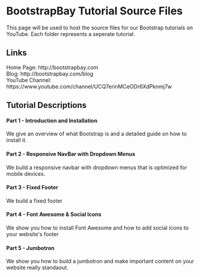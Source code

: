 BootstrapBay Tutorial Source Files
=========

This page will be used to host the source files for our Bootstrap tutorials on YouTube. Each folder represents a seperate tutorial. 

<h2>Links</h2>
Home Page: http://bootstrapbay.com <br/>
Blog: http://bootstrapbay.com/blog <br/>
YouTube Channel: https://www.youtube.com/channel/UCQ7erinMCeODr6XdPknmj7w

<h2>Tutorial Descriptions</h2>

<h4>Part 1 - Introduction and Installation</h4>
<p>We give an overview of what Bootstrap is and a detailed guide on how to install it.</p>

<h4>Part 2 - Responsive NavBar with Dropdown Menus</h4>
<p>We build a responsive navbar with dropdown menus that is optimized for mobile devices. </p>

<h4>Part 3 - Fixed Footer</h4>
<p>We build a fixed footer</p>

<h4>Part 4 - Font Awesome & Social Icons</h4>
<p>We show you how to install Font Awesome and how to add social icons to your website's footer</p>

<h4>Part 5 - Jumbotron</h4>
<p>We show you how to build a jumbotron and make important content on your website really standaout.</p>



